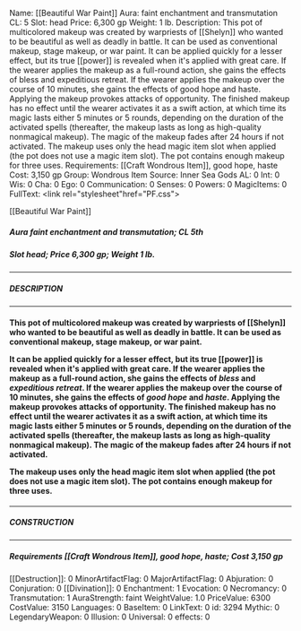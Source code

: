 Name: [[Beautiful War Paint]]
Aura: faint enchantment and transmutation
CL: 5
Slot: head
Price: 6,300 gp
Weight: 1 lb.
Description: This pot of multicolored makeup was created by warpriests of [[Shelyn]] who wanted to be beautiful as well as deadly in battle. It can be used as conventional makeup, stage makeup, or war paint. It can be applied quickly for a lesser effect, but its true [[power]] is revealed when it's applied with great care. If the wearer applies the makeup as a full-round action, she gains the effects of bless and expeditious retreat. If the wearer applies the makeup over the course of 10 minutes, she gains the effects of good hope and haste. Applying the makeup provokes attacks of opportunity. The finished makeup has no effect until the wearer activates it as a swift action, at which time its magic lasts either 5 minutes or 5 rounds, depending on the duration of the activated spells (thereafter, the makeup lasts as long as high-quality nonmagical makeup). The magic of the makeup fades after 24 hours if not activated. The makeup uses only the head magic item slot when applied (the pot does not use a magic item slot). The pot contains enough makeup for three uses.
Requirements: [[Craft Wondrous Item]], good hope, haste
Cost: 3,150 gp
Group: Wondrous Item
Source: Inner Sea Gods
AL: 0
Int: 0
Wis: 0
Cha: 0
Ego: 0
Communication: 0
Senses: 0
Powers: 0
MagicItems: 0
FullText: <link rel="stylesheet"href="PF.css"><div class="heading"><p class="alignleft">[[Beautiful War Paint]]</p><div style="clear: both;"></div></div><div><h5><b>Aura </b>faint enchantment and transmutation; <b>CL </b>5th</h5><h5><b>Slot </b>head; <b>Price </b>6,300 gp; <b>Weight </b>1 lb.</h5></div><hr/><div><h5><b>DESCRIPTION</b></h5></div><hr/><div><h4><p>This pot of multicolored makeup was created by warpriests of [[Shelyn]] who wanted to be beautiful as well as deadly in battle. It can be used as conventional makeup, stage makeup, or war paint.</p><p>It can be applied quickly for a lesser effect, but its true [[power]] is revealed when it's applied with great care. If the wearer applies the makeup as a full-round action, she gains the effects of <i>bless</i> and <i>expeditious retreat</i>. If the wearer applies the makeup over the course of 10 minutes, she gains the effects of <i>good hope</i> and <i>haste</i>. Applying the makeup provokes attacks of opportunity. The finished makeup has no effect until the wearer activates it as a swift action, at which time its magic lasts either 5 minutes or 5 rounds, depending on the duration of the activated spells (thereafter, the makeup lasts as long as high-quality nonmagical makeup). The magic of the makeup fades after 24 hours if not activated.</p><p>The makeup uses only the head magic item slot when applied (the pot does not use a magic item slot). The pot contains enough makeup for three uses.</p></h4></div><hr/><div><h5><b>CONSTRUCTION</b></h5></div><hr/><div><h5><b>Requirements </b>[[Craft Wondrous Item]], <i>good hope</i>, <i>haste</i>; <b>Cost </b>3,150 gp</h5></div>
[[Destruction]]: 0
MinorArtifactFlag: 0
MajorArtifactFlag: 0
Abjuration: 0
Conjuration: 0
[[Divination]]: 0
Enchantment: 1
Evocation: 0
Necromancy: 0
Transmutation: 1
AuraStrength: faint
WeightValue: 1.0
PriceValue: 6300
CostValue: 3150
Languages: 0
BaseItem: 0
LinkText: 0
id: 3294
Mythic: 0
LegendaryWeapon: 0
Illusion: 0
Universal: 0
effects: 0
